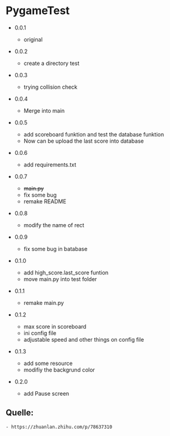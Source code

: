# PygameTest
* 0.0.1
    - original
* 0.0.2
    - create a directory test
* 0.0.3
    - trying collision check
* 0.0.4
    - Merge into main
* 0.0.5
    - add scoreboard funktion and test the database funktion
    - Now can be upload the last score into database
* 0.0.6
    - add requirements.txt
* 0.0.7
    - ~~main.py~~
    - fix some bug
    - remake README
* 0.0.8
    - modify the name of rect
* 0.0.9
    - fix some bug in batabase
* 0.1.0
    - add high_score.last_score funtion
    - move main.py into test folder
* 0.1.1
    - remake main.py
* 0.1.2
    - max score in scoreboard
    - ini config file
    - adjustable speed and other things on config file
* 0.1.3
    - add some resource
    - modifiy the backgrund color
    
* 0.2.0
    - add Pause screen

## Quelle:
    - https://zhuanlan.zhihu.com/p/78637310
